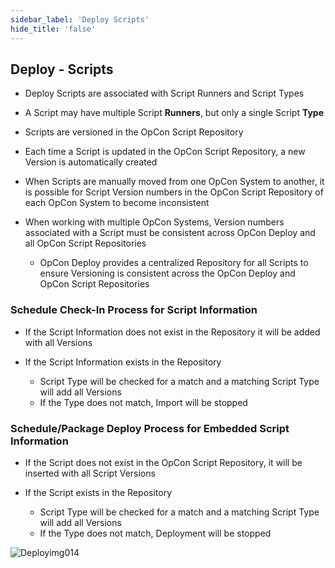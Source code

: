 ```yaml
---
sidebar_label: 'Deploy Scripts'
hide_title: 'false'
---
```


## Deploy - Scripts

* Deploy Scripts are associated with Script Runners and Script Types

* A Script may have multiple Script **Runners**, but only a single Script **Type**

* Scripts are versioned in the OpCon Script Repository

* Each time a Script is updated in the OpCon Script Repository, a new Version is automatically created

* When Scripts are manually moved from one OpCon System to another, it is possible for Script Version numbers in the OpCon Script Repository of each OpCon System to become inconsistent

* When working with multiple OpCon Systems, Version numbers associated with a Script must be consistent across OpCon Deploy and all OpCon Script Repositories
    - OpCon Deploy provides a centralized Repository for all Scripts to ensure Versioning is consistent across the OpCon Deploy and OpCon Script Repositories


### Schedule Check-In Process for Script Information

* If the Script Information does not exist in the Repository it will be added with all Versions

* If the Script Information exists in the Repository
    - Script Type will be checked for a match and a matching Script Type will add all Versions
    - If the Type does not match, Import will be stopped

### Schedule/Package Deploy Process for Embedded Script Information

* If the Script does not exist in the OpCon Script Repository, it will be inserted with all Script Versions

* If the Script exists in the Repository
    - Script Type will be checked for a match and a matching Script Type will add all Versions
    - If the Type does not match, Deployment will be stopped


![Deployimg014](../static/imgdeploy/Deployimg014.png)  